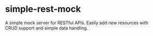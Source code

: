 # simple-rest-mock

A simple mock server for RESTful APIs. Easily add new resources with CRUD support and simple data handling.
